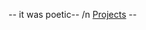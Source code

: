 -- it was poetic--
/n [Projects](https://www.linkedin.com/in/adam-sioud) --
<!--

##  About Me

Right now I'm working on going from demo to production-ready projects in the field of Causal and Generative AI.
Just exploring, curious about most things. 
Most of my work is on this GitHub user -> [AdamSioud](https://github.com/AdamSioud)
## My Work

Here are some of the projects I'm most proud of:

1. [MINTA](https://github.com/AdamSioud/MINTA) - IOS NFT Application - Four students hack their way through the Solana Riptide Hackathon
2. [CMC-DETECTIVE](https://github.com/AdamSioud/CMC-DETECTIVE) - An trading bot that can frontrun telegram-bots on coinmarketcap listings.
3. [Customer Driven Project](https://www.canva.com/design/DAFSGZOpYkk/1genLmDENc6ZO5EK08Mq4Q/view) - Trondheim Kommune has commissioned a group of students to create a prototype to find out the best place to live in Trondheim according to certain criteria
4. [JOFEADAR](https://github.com/AdamSioud/Start-NTNU-Hackathon-2022) - An application that let's you fast build dashboard for you specific use case. 


## Get In Touch

- LinkedIn: [Adam Sioud](https://www.linkedin.com/in/adam-sioud)

-->
<!---
adam-sioud/adam-sioud is a ✨ special ✨ repository because its `README.md` (this file) appears on your GitHub profile.
You can click the Preview link to take a look at your changes.
--->
